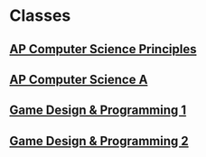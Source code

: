 # Classes

## [AP Computer Science Principles](https://github.com/DouglasUrner/CSP)

## [AP Computer Science A](https://github.com/DouglasUrner/A)

## [Game Design & Programming 1](https://github.com/DouglasUrner/GDP1)

## [Game Design & Programming 2](https://github.com/DouglasUrner/GDP2)
